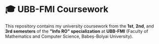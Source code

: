 # 🎓 UBB-FMI Coursework

This repository contains my university coursework from the **1st**, **2nd**, and **3rd semesters** of the **"Info RO" specialization** at **UBB-FMI** (Faculty of Mathematics and Computer Science, Babeș-Bolyai University).
